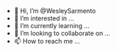 - 👋 Hi, I’m @WesleySarmento
- 👀 I’m interested in ...
- 🌱 I’m currently learning ...
- 💞️ I’m looking to collaborate on ...
- 📫 How to reach me ...

<!---
WesleySarmento/WesleySarmento is a ✨ special ✨ repository because its `README.md` (this file) appears on your GitHub profile.
You can click the Preview link to take a look at your changes.
--->
